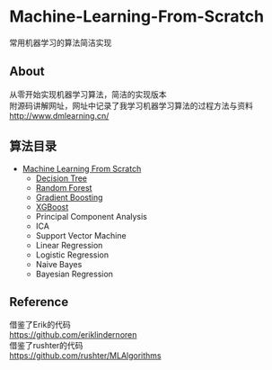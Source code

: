 # Machine-Learning-From-Scratch
常用机器学习的算法简洁实现
## About
从零开始实现机器学习算法，简洁的实现版本<br>
附源码讲解网址，网址中记录了我学习机器学习算法的过程方法与资料<br>
http://www.dmlearning.cn/

## 算法目录
- [Machine Learning From Scratch](#machine-learning-from-scratch)
  * [Decision Tree](decision_tree/README.md)
  * [Random Forest](Machine-Learning-From-Scratch/random_forest/README.md)
  * [Gradient Boosting](Machine-Learning-From-Scratch/gradient_boosting_decision_tree/README.md)
  * [XGBoost](Machine-Learning-From-Scratch/xgboost/README.md)
  * Principal Component Analysis
  * ICA
  * Support Vector Machine
  * Linear Regression
  * Logistic Regression
  * Naive Bayes
  * Bayesian Regression
  
 ## Reference
借鉴了Erik的代码<br>
https://github.com/eriklindernoren<br>
借鉴了rushter的代码<br>
https://github.com/rushter/MLAlgorithms
   
  
